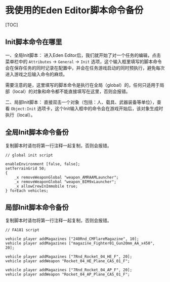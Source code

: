 <!--
 * @Description: 我使用的Eden Editor脚本命令备份
 * @Version: 
 * @Author: Ultronxr
 * @Date: 2021-01-11 21:25:36
 * @LastEditors: Ultronxr
 * @LastEditTime: 2021-01-17 12:17:37
-->

# 我使用的Eden Editor脚本命令备份

[TOC]

## Init脚本命令在哪里

一、全局Init脚本：
进入Eden Editor后，我们就开始了对一个任务的编辑，点击菜单栏中的 `Attributes` -> `General` -> `Init` 选项，这个输入框里填写的脚本命令会在保存任务的同时记录在配置中，并会在任务游戏启动的同时预执行，避免每次进入游戏之后输入命令的麻烦。

需要注意的是，这里填写的脚本命令是执行在全局（global）的，任何只适用于局部（local）的对象和命令都不能直接填写在这里，否则会报错。

二、局部Init脚本：
直接双击一个对象（包括：人、载具、武器装备等单位），查看 `Object:Init` 选项卡，这个Init输入框中的命令会在游戏开始后，该对象生成时执行（local）。

## 全局Init脚本命令备份

复制脚本时请勿将第一行注释一起复制，否则会报错。

```script
// global init script

enableEnvironment [false, false];
setTerrainGrid 50;
{
    _x removeWeaponGlobal "weapon_AMRAAMLauncher";
    _x removeWeaponGlobal "weapon_BIM9xLauncher";
    _x allowCrewInImmobile true;
} forEach vehicles;
```

## 局部Init脚本命令备份

复制脚本时请勿将第一行注释一起复制，否则会报错。

```script
// FA181 script

vehicle player addMagazines ["240Rnd_CMFlareMagazine", 10];
vehicle player addMagazines ["magazine_Fighter01_Gun20mm_AA_x450", 20];

vehicle player addMagazines ["7Rnd_Rocket_04_HE_F", 20];
vehicle player addWeapon "Rocket_04_HE_Plane_CAS_01_F";

vehicle player addMagazines ["7Rnd_Rocket_04_AP_F", 20];
vehicle player addWeapon "Rocket_04_AP_Plane_CAS_01_F";





```
